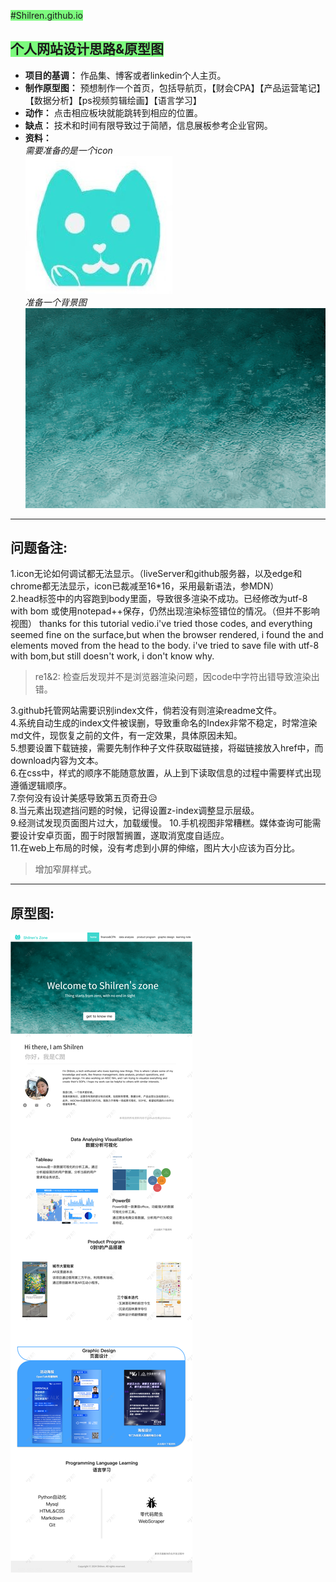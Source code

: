 <font style="background: rgb(124,250,125)"> #Shilren.github.io  
## 个人网站设计思路&原型图 </font>
- **项目的基调：**
作品集、博客或者linkedin个人主页。
- **制作原型图：**
预想制作一个首页，包括导航页，【财会CPA】【产品运营笔记】【数据分析】【ps视频剪辑绘画】【语言学习】
- **动作：**
点击相应板块就能跳转到相应的位置。
- **缺点：**
技术和时间有限导致过于简陋，信息展板参考企业官网。
- **资料：**  
    *需要准备的是一个icon*  
    ![iconpic](picture/icon.jpg "shilren's zone")  
    *准备一个背景图*
    ![backgroundpic](./picture/bule%20water.jpeg)
---
## 问题备注:
1.icon无论如何调试都无法显示。（liveServer和github服务器，以及edge和chrome都无法显示，icon已裁减至16*16，采用最新语法，参MDN）  
2.head标签中的内容跑到body里面，导致很多渲染不成功。已经修改为utf-8 with bom 或使用notepad++保存，仍然出现渲染标签错位的情况。（但并不影响视图）  thanks for this tutorial vedio.i've tried those codes, and everything seemed fine on the surface,but when the browser rendered, i found the <link> and <meta>  elements moved from the head to the body. i've tried to save file with utf-8 with bom,but still doesn't work, i don't know why.     
> re1&2: 
> 检查后发现并不是浏览器渲染问题，因code中字符出错导致渲染出错。 
  

3.github托管网站需要识别index文件，倘若没有则渲染readme文件。  
4.系统自动生成的index文件被误删，导致重命名的Index非常不稳定，时常渲染md文件，现恢复之前的文件，有一定效果，具体原因未知。  
5.想要设置下载链接，需要先制作种子文件获取磁链接，将磁链接放入href中，而download内容为文本。  
6.在css中，样式的顺序不能随意放置，从上到下读取信息的过程中需要样式出现遵循逻辑顺序。  
7.奈何没有设计美感导致第五页奇丑😥  
8.当元素出现遮挡问题的时候，记得设置z-index调整显示层级。  
9.经测试发现页面图片过大，加载缓慢。
10.手机视图非常糟糕。媒体查询可能需要设计安卓页面，囿于时限暂搁置，遂取消宽度自适应。  
11.在web上布局的时候，没有考虑到小屏的伸缩，图片大小应该为百分比。  
>增加窄屏样式。 
---
## 原型图:
![prototype](picture/首页.png "prototype")
